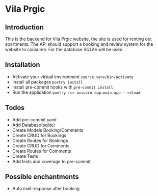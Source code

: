 # Vila Prgic

## Introduction

This is the backend for Vila Prgic website, the site is used for renting out apartments.
The API should support a booking and review system for the website to consume.
For the database SQLite will be used.

## Installation

- Activate your virtual environment `source venv/bin/activate`
- Install all packages `poetry install`
- Install pre-commit hooks with `pre-commit install`
- Run the application `poetry run uvicorn app.main:app --reload`

## Todos

- Add pre-commit.yaml
- Add Database(sqlite)
- Create Models Booking/Comments
- Create CRUD for Bookings
- Create Routes for Bookings
- Create CRUD for Comments
- Create Routes for Comments
- Create Tests
- Add tests and coverage to pre-commit

## Possible enchantments

- Auto mail response after booking
